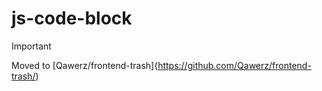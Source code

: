 ﻿# js-code-block

>[!IMPORTANT]
>Moved to [Qawerz/frontend-trash]{https://github.com/Qawerz/frontend-trash/)
